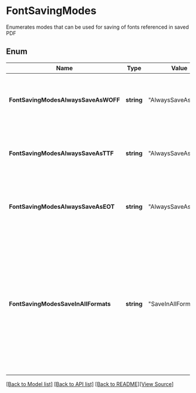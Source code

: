 # FontSavingModes
Enumerates modes that can be used for saving of fonts
referenced in saved PDF 
            

## Enum
Name | Type | Value | Description
------------ | ------------- | ------------- | -------------
**FontSavingModesAlwaysSaveAsWOFF** | **string** | "AlwaysSaveAsWOFF" | All referenced fonts will be saved and referenced as WOFF-fonts
**FontSavingModesAlwaysSaveAsTTF** | **string** | "AlwaysSaveAsTTF" | All referenced fonts will be saved and referenced as TTF-fonts
**FontSavingModesAlwaysSaveAsEOT** | **string** | "AlwaysSaveAsEOT" | All referenced fonts will be saved and referenced as EOT-fonts
**FontSavingModesSaveInAllFormats** | **string** | "SaveInAllFormats" | All referenced fonts will be saved (and referenced in CSS) as 3 independent files : EOT, TTH,WOFF. It increases size of output data but makes output sutable for overhelming majority of web brawsers

[[Back to Model list]](../README.md#documentation-for-models) [[Back to API list]](../README.md#documentation-for-api-endpoints) [[Back to README]](../README.md)[[View Source]](../font_saving_modes.go)


